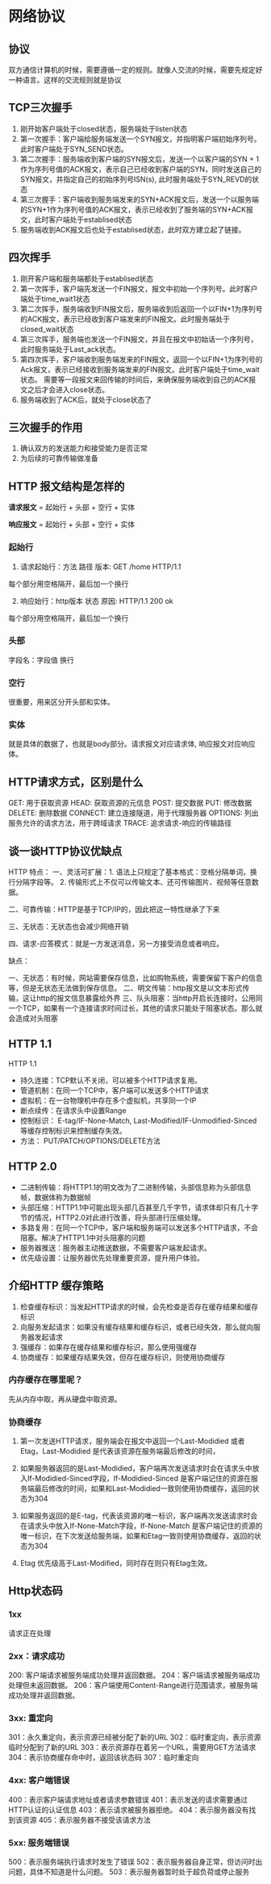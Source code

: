 # 网络协议
## 协议
双方通信计算机的时候，需要遵循一定的规则。就像人交流的时候，需要先规定好一种语言。这样的交流规则就是协议

## TCP三次握手

1. 刚开始客户端处于closed状态，服务端处于listen状态
2. 第一次握手：客户端给服务端发送一个SYN报文，并指明客户端初始序列号。此时客户端处于SYN_SEND状态。
3. 第二次握手：服务端收到客户端的SYN报文后，发送一个以客户端的SYN + 1作为序列号值的ACK报文，表示自己已经收到客户端的SYN，同时发送自己的SYN报文，并指定自己的初始序列号ISN(s), 此时服务端处于SYN_REVD的状态
4. 第三次握手：客户端收到服务端发来的SYN+ACK报文后，发送一个以服务端的SYN+1作为序列号值的ACK报文，表示已经收到了服务端的SYN+ACK报文，此时客户端处于establised状态
5. 服务端收到ACK报文后也处于establised状态，此时双方建立起了链接。

## 四次挥手

1. 刚开客户端和服务端都处于establised状态
2. 第一次挥手，客户端先发送一个FIN报文，报文中初始一个序列号。此时客户端处于time_wait1状态
3. 第二次挥手，服务端收到FIN报文后，服务端收到后返回一个以FIN+1为序列号的ACK报文，表示已经收到客户端发来的FIN报文。此时服务端处于closed_wait状态
4. 第三次挥手，服务端也发送一个FIN报文，并且在报文中初始话一个序列号，此时服务端处于Last_ack状态。
5. 第四次挥手，客户端收到服务端发来的FIN报文，返回一个以FIN+1为序列号的Ack报文，表示已经接收到服务端发来的FIN报文。此时客户端处于time_wait状态。
需要等一段报文来回传输的时间后，来确保服务端收到自己的ACK报文之后才会进入close状态。
6. 服务端收到了ACK后，就处于close状态了

## 三次握手的作用

1. 确认双方的发送能力和接受能力是否正常
2. 为后续的可靠传输做准备

## HTTP 报文结构是怎样的

 **请求报文** = 起始行 + 头部 + 空行 + 实体

 **响应报文** = 起始行 + 头部 + 空行 + 实体

  ### 起始行 
  1. 请求起始行：方法 路径 版本: GET /home HTTP/1.1

  每个部分用空格隔开，最后加一个换行

  2. 响应始行：http版本 状态 原因: HTTP/1.1 200 ok
  
  每个部分用空格隔开，最后加一个换行

  ### 头部
  字段名：字段值 换行

  ### 空行
  很重要，用来区分开头部和实体。

  ### 实体
  就是具体的数据了，也就是body部分。请求报文对应请求体, 响应报文对应响应体。


## HTTP请求方式，区别是什么
GET: 用于获取资源
HEAD: 获取资源的元信息
POST: 提交数据
PUT: 修改数据
DELETE: 删除数据
CONNECT: 建立连接隧道，用于代理服务器
OPTIONS: 列出服务允许的请求方法，用于跨域请求
TRACE: 追求请求-响应的传输路径

## 谈一谈HTTP协议优缺点

HTTP 特点：
一、灵活可扩展：1. 语法上只规定了基本格式：空格分隔单词，换行分隔字段等。 2. 传输形式上不仅可以传输文本、还可传输图片、视频等任意数据。

二、可靠传输：HTTP是基于TCP/IP的，因此把这一特性继承了下来

三、无状态：无状态也会减少网络开销

四、请求-应答模式：就是一方发送消息，另一方接受消息或者响应。

缺点：

一、无状态：有时候，网站需要保存信息，比如购物系统，需要保留下客户的信息等，但是无状态无法做到保存信息。
二、明文传输：http报文是以文本形式传输，这让http的报文信息暴露给外界
三、队头阻塞：当http开启长连接时，公用同一个TCP，如果有一个连接请求时间过长，其他的请求只能处于阻塞状态。那么就会造成对头阻塞

## HTTP 1.1

HTTP 1.1

+ 持久连接：TCP默认不关闭，可以被多个HTTP请求复用。
+ 管道机制：在同一个TCP中，客户端可以发送多个HTTP请求
+ 虚拟机：在一台物理机中存在多个虚拟机，共享同一个IP
+ 断点续传：在请求头中设置Range
+ 控制标识： E-tag/IF-None-Match, Last-Modified/IF-Unmodified-Sinced等缓存控制标识来控制缓存失效。
+ 方法： PUT/PATCH/OPTIONS/DELETE方法

## HTTP 2.0

+ 二进制传输：将HTTP1.1的明文改为了二进制传输，头部信息称为头部信息帧，数据体称为数据帧
+ 头部压缩：HTTP1.1中可能出现头部几百甚至几千字节，请求体却只有几十字节的情况，HTTP2.0对此进行改善，将头部进行压缩处理。
+ 多路复用：在同一个TCP中，客户端和服务端可以发送多个HTTP请求，不会阻塞。解决了HTTP1.1中对头阻塞的问题
+ 服务器推送：服务器主动推送数据，不需要客户端发起请求。
+ 优先级设置：让服务器优先处理重要资源，提升用户体验。

## 介绍HTTP 缓存策略

1. 检查缓存标识：当发起HTTP请求的时候，会先检查是否存在缓存结果和缓存标识
2. 向服务发起请求：如果没有缓存结果和缓存标识，或者已经失效，那么就向服务器发起请求
3. 强缓存：如果存在缓存结果和缓存标识，那么使用强缓存
4. 协商缓存：如果缓存结果失效，但存在缓存标识，则使用协商缓存

### 内存缓存在哪里呢？

先从内存中取，再从硬盘中取资源。

### 协商缓存

1. 第一次发送HTTP请求，服务端会在报文中返回一个Last-Modidied 或者 Etag，Last-Modidied 是代表该资源在服务端最后修改的时间，

2. 如果服务器返回的是Last-Modidied，客户端再次发送请求时会在请求头中放入If-Modidied-Sinced字段，If-Modidied-Sinced 是客户端记住的资源在服务端最后修改的时间，如果和Last-Modidied一致则使用协商缓存，返回的状态为304

3. 如果服务返回的是E-tag，代表该资源的唯一标识，客户端再次发送请求时会在请求头中放入If-None-Match字段，If-None-Match 是客户端记住的资源的唯一标识，在下次发送给服务端，如果和Etag一致则使用协商缓存，返回的状态为304

4. Etag 优先级高于Last-Modified，同时存在则只有Etag生效。

## Http状态码

### 1xx
  请求正在处理

### 2xx：请求成功
  200: 客户端请求被服务端成功处理并返回数据。
  204：客户端请求被服务端成功处理但未返回数据。
  206：客户端使用Content-Range进行范围请求，被服务端成功处理并返回数据。

### 3xx: 重定向
  301：永久重定向，表示资源已经被分配了新的URL
  302：临时重定向，表示资源临时分配到了新的URL
  303：表示资源存在着另一个URL，需要用GET方法请求
  304：表示协商缓存命中时，返回该状态码
  307：临时重定向

### 4xx: 客户端错误
  400：表示客户端请求地址或者请求参数错误
  401：表示发送的请求需要通过HTTP认证的认证信息
  403：表示请求被服务器拒绝。
  404：表示服务器没有找到该资源
  405：表示服务器不接受该请求方法

### 5xx: 服务端错误
  500：表示服务端执行请求时发生了错误
  502：表示服务器自身正常，但访问时出问题，具体不知道是什么问题。
  503：表示服务器暂时处于超负荷或停止服务

